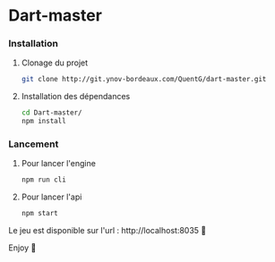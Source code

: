 # Dart-master

### Installation

1. Clonage du projet

    ```sh
    git clone http://git.ynov-bordeaux.com/QuentG/dart-master.git
    ```

2. Installation des dépendances 

    ```bash
    cd Dart-master/
    npm install
    ```

### Lancement

1. Pour lancer l'engine

    ```sh
    npm run cli
    ```

2. Pour lancer l'api

    ```sh
    npm start
    ```

Le jeu est disponible sur l'url : http://localhost:8035 🚀

Enjoy 🤯